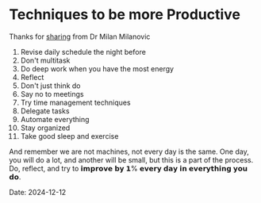 # Techniques to be more Productive

Thanks for [sharing](https://www.linkedin.com/posts/milanmilanovic_technology-techworldwithmilan-personaldevelopment-activity-7271067162239229952-ojs-?utm_source=share&utm_medium=member_desktop) from Dr Milan Milanovic

1. Revise daily schedule the night before
2. Don't multitask
3. Do deep work when you have the most energy
4. Reflect
5. Don't just think do
6. Say no to meetings
7. Try time management techniques
8. Delegate tasks
9. Automate everything
10. Stay organized
11. Take good sleep and exercise

And remember we are not machines, not every day is the same. One day, you will do a lot, and another will be small, but this is a part of the process. Do, reflect, and try to 𝗶𝗺𝗽𝗿𝗼𝘃𝗲 𝗯𝘆 𝟭% 𝗲𝘃𝗲𝗿𝘆 𝗱𝗮𝘆 𝗶𝗻 𝗲𝘃𝗲𝗿𝘆𝘁𝗵𝗶𝗻𝗴 𝘆𝗼𝘂 𝗱𝗼.

Date: 2024-12-12